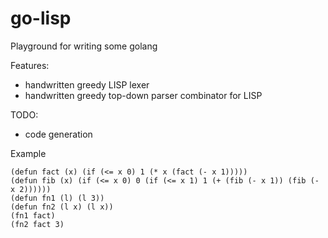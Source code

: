 # go-lisp
Playground for writing some golang

Features:
- handwritten greedy LISP lexer
- handwritten greedy top-down parser combinator for LISP

TODO:
- code generation

Example
```
(defun fact (x) (if (<= x 0) 1 (* x (fact (- x 1)))))
(defun fib (x) (if (<= x 0) 0 (if (<= x 1) 1 (+ (fib (- x 1)) (fib (- x 2))))))
(defun fn1 (l) (l 3))
(defun fn2 (l x) (l x))
(fn1 fact)
(fn2 fact 3)
```
